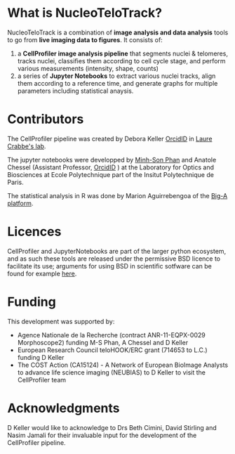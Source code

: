 What is NucleoTeloTrack?
=================

NucleoTeloTrack is a combination of **image analysis and data analysis** tools to go from **live imaging data to figures**.
It consists of:
1) a **CellProfiler image analysis pipeline** that segments nuclei & telomeres, tracks nuclei, classifies them according to cell cycle stage, and perform various measurements (intensity, shape, counts)
2) a series of **Jupyter Notebooks** to extract various nuclei tracks, align them according to a reference time, and generate graphs for multiple parameters including statistical anaysis.

Contributors
=================
The CellProfiler pipeline was created by Debora Keller [OrcidID](https://orcid.org/0000-0002-5284-3195) in [Laure Crabbe's lab](https://sites.google.com/yahoo.fr/crabbelab/).

The jupyter notebooks were developped by [Minh-Son Phan](https://msphan.github.io/) and Anatole Chessel (Assistant Professor, [OrcidID](https://orcid.org/0000-0002-1326-6305) ) at the Laboratory for Optics and Biosciences at Ecole Polytechnique part of the Insitut Polytechnique de Paris.

The statistical analysis in R was done by Marion Aguirrebengoa of the [Big-A platform](https://cbi-toulouse.fr/fr/equipe-big-a).


Licences
========

CellProfiler and JupyterNotebooks are part of the larger python ecosystem, and as such these tools are released under the permissive BSD licence to facilitate its use; arguments for using BSD in scientific sotfware can be found for example [here](https://www.astrobetter.com/blog/2014/03/10/the-whys-and-hows-of-licensing-scientific-code/).


Funding
=======

This development was supported by:
- Agence Nationale de la Recherche (contract ANR-11-EQPX-0029 Morphoscope2) funding M-S Phan, A Chessel and D Keller
- European Research Council teloHOOK/ERC grant (714653 to L.C.) funding D Keller
- The COST Action (CA15124) - A Network of European BioImage Analysts to advance life science imaging (NEUBIAS) to D Keller to visit the CellProfiler team



Acknowledgments
=======
D Keller would like to acknowledge to Drs Beth Cimini, David Stirling and Nasim Jamali for their invaluable input for the development of the CellProfiler pipeline.


